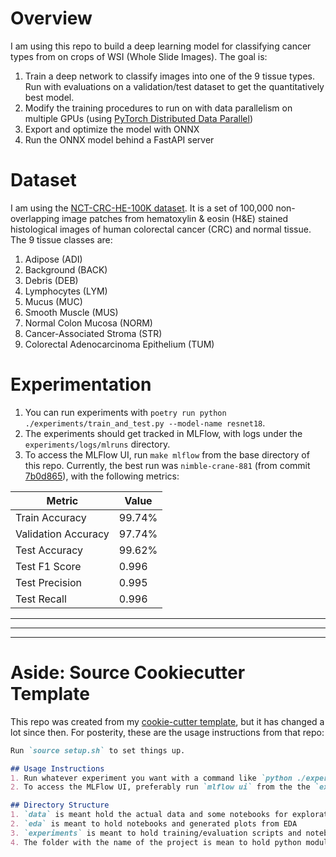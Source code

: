 # Overview
I am using this repo to build a deep learning model for classifying cancer types from on crops of WSI (Whole Slide Images). The goal is:

1. Train a deep network to classify images into one of the 9 tissue types. Run with evaluations on a validation/test dataset to get the quantitatively best model.
2. Modify the training procedures to run on with data parallelism on multiple GPUs (using [PyTorch Distributed Data Parallel](https://pytorch.org/tutorials/beginner/ddp_series_intro.html?utm_source=distr_landing&utm_medium=ddp_series_intro))
3. Export and optimize the model with ONNX
4. Run the ONNX model behind a FastAPI server

# Dataset
I am using the [NCT-CRC-HE-100K dataset](https://zenodo.org/records/1214456). It is a set of 100,000 non-overlapping image patches from hematoxylin & eosin (H&E) stained histological images of human colorectal cancer (CRC) and normal tissue. The 9 tissue classes are:
1. Adipose (ADI)
2. Background (BACK)
3. Debris (DEB)
4. Lymphocytes (LYM)
5. Mucus (MUC)
6. Smooth Muscle (MUS)
7. Normal Colon Mucosa (NORM)
8. Cancer-Associated Stroma (STR)
9. Colorectal Adenocarcinoma Epithelium (TUM)

# Experimentation
1. You can run experiments with `poetry run python ./experiments/train_and_test.py --model-name resnet18`.
2. The experiments should get tracked in MLFlow, with logs under the `experiments/logs/mlruns` directory.
3. To access the MLFlow UI, run `make mlflow` from the base directory of this repo. Currently, the best run was `nimble-crane-881` (from commit [7b0d865](https://github.com/RishabhMalviya/cancer-classification/commit/7b0d865f9c1f461eb42cdefa96006bb262b2d1e7)), with the following metrics:

| Metric          | Value       |
|------------------|-------------|
| Train Accuracy         | 99.74%       |
| Validation Accuracy           | 97.74%       |
| Test Accuracy        | 99.62%       |
| Test F1 Score        | 0.996       |
| Test Precision        | 0.995       |
| Test Recall        | 0.996       |

---
---
---

# Aside: Source Cookiecutter Template
This repo was created from my [cookie-cutter template](https://github.com/RishabhMalviya/cookiecutter-kaggle), but it has changed a lot since then. For posterity, these are the usage instructions from that repo: 

```markdown
Run `source setup.sh` to set things up.

## Usage Instructions
1. Run whatever experiment you want with a command like `python ./experiments/scripts/<experiment-name>/<main-script>`. If you've built off of the base examples in the cookiecutter project, it should save everything to MLFlow logs under the `experiments/logs/mlruns` directory.
2. To access the MLFlow UI, preferably run `mlflow ui` from the the `experiments/logs` directory. Running the command from other directories will pollute your file structure with stray `mlruns` directories.

## Directory Structure
1. `data` is meant hold the actual data and some notebooks for exploration
2. `eda` is meant to hold notebooks and generated plots from EDA
3. `experiments` is meant to hold training/evaluation scripts and notebooks.
4. The folder with the name of the project is mean to hold python modules that you want to be able to import everywhere else.
```
